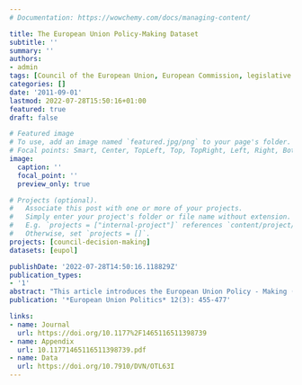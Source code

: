 ```yaml
---
# Documentation: https://wowchemy.com/docs/managing-content/

title: The European Union Policy-Making Dataset
subtitle: ''
summary: ''
authors:
- admin
tags: [Council of the European Union, European Commission, legislative politics, data, decision-making duration, efficiency, policy-making, PreLex, European Union politics]
categories: []
date: '2011-09-01'
lastmod: 2022-07-28T15:50:16+01:00
featured: true
draft: false

# Featured image
# To use, add an image named `featured.jpg/png` to your page's folder.
# Focal points: Smart, Center, TopLeft, Top, TopRight, Left, Right, BottomLeft, Bottom, BottomRight.
image:
  caption: ''
  focal_point: ''
  preview_only: true

# Projects (optional).
#   Associate this post with one or more of your projects.
#   Simply enter your project's folder or file name without extension.
#   E.g. `projects = ["internal-project"]` references `content/project/deep-learning/index.md`.
#   Otherwise, set `projects = []`.
projects: [council-decision-making]
datasets: [eupol]

publishDate: '2022-07-28T14:50:16.118829Z'
publication_types:
- '1'
abstract: "This article introduces the European Union Policy - Making (EUPOL) dataset. The dataset contains the complete records of the European Commission’s PreLex database, which tracks the interactions between the European institutions on legislative proposals and non-legislative policy documents over time. To be of maximum use to the research community, the dataset is both comprehensive and replicable. It relies on 2600 variables to describe the detailed event histories of more than 29,000 inter-institutional decision-making processes between 1975 and 2009. The data collection has been completely automated, enabling scholars to scrutinize and replicate the generation of the dataset. To illustrate the dataset’s general utility and discuss specific pitfalls, I present a descriptive analysis of the outcome and duration of Council decision-making."
publication: '*European Union Politics* 12(3): 455-477'

links:
- name: Journal
  url: https://doi.org/10.1177%2F1465116511398739
- name: Appendix
  url: 10.11771465116511398739.pdf
- name: Data
  url: https://doi.org/10.7910/DVN/OTL63I
---
```

